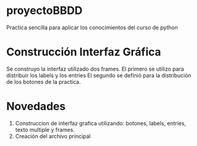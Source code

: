 # proyectoBBDD
Practica sencilla para aplicar los conocimientos del curso de python

# Construcción Interfaz Gráfica
Se construyo la interfaz utilizado dos frames.
El primero se utilizo para distribuir los labels y los entries
El segundo se definió para la distribución de los botones de la practica.

# Novedades
1. Construccion de interfaz grafica utilizando: botones, labels, entries, texto multiple y frames.
2. Creación del archivo principal
